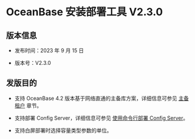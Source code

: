 # OceanBase 安装部署工具 V2.3.0

## 版本信息

* 发布时间：2023 年 9 月 15 日

* 版本号：V2.3.0

## 发版目的

* 支持 OceanBase 4.2 版本基于网络直通的主备库方案，详细信息可参见 [主备租户](../../400.user-guide/300.command-line-operations/800.physical-standby-database/100.deploy-physical-standby-database.md) 章节。

* 支持部署 Config Server，详细信息可参见 [使用命令行部署 Config Server](../../400.user-guide/300.command-line-operations/350.deploy-ob-configserver.md)。

* 支持白屏部署时选择容量类型参数的单位。
